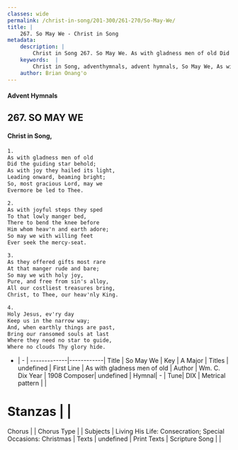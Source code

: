 ```yaml
---
classes: wide
permalink: /christ-in-song/201-300/261-270/So-May-We/
title: |
    267. So May We - Christ in Song
metadata:
    description: |
        Christ in Song 267. So May We. As with gladness men of old Did the guiding star behold; As with joy they hailed its light, Leading onward, beaming bright; So, most gracious Lord, may we Evermore be led to Thee.
    keywords:  |
        Christ in Song, adventhymnals, advent hymnals, So May We, As with gladness men of old. 
    author: Brian Onang'o
---
```


#### Advent Hymnals
## 267. SO MAY WE
####  Christ in Song,

```txt
1.
As with gladness men of old
Did the guiding star behold;
As with joy they hailed its light,
Leading onward, beaming bright;
So, most gracious Lord, may we
Evermore be led to Thee.

2.
As with joyful steps they sped
To that lowly manger bed,
There to bend the knee before
Him whom heav'n and earth adore;
So may we with willing feet
Ever seek the mercy-seat.

3.
As they offered gifts most rare
At that manger rude and bare;
So may we with holy joy,
Pure, and free from sin's alloy,
All our costliest treasures bring,
Christ, to Thee, our heav'nly King.

4.
Holy Jesus, ev'ry day
Keep us in the narrow way;
And, when earthly things are past,
Bring our ransomed souls at last
Where they need no star to guide,
Where no clouds Thy glory hide.

```

- |   -  |
-------------|------------|
Title | So May We |
Key | A Major |
Titles | undefined |
First Line | As with gladness men of old |
Author | Wm. C. Dix
Year | 1908
Composer| undefined |
Hymnal|  - |
Tune| DIX |
Metrical pattern | |
# Stanzas |  |
Chorus |  |
Chorus Type |  |
Subjects | Living His Life: Consecration; Special Occasions: Christmas |
Texts | undefined |
Print Texts | 
Scripture Song |  |
    
